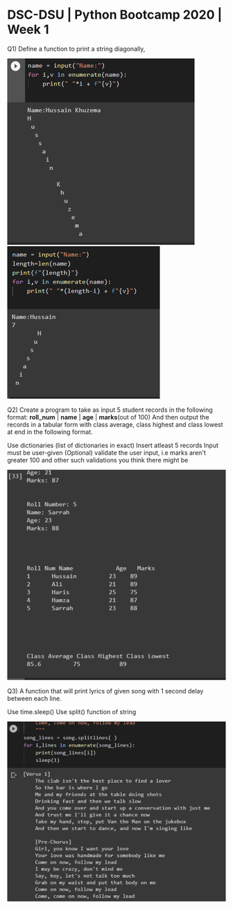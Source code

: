# DSC-DSU | Python Bootcamp 2020 | Week 1
Q1) Define a function to print a string diagonally,

![](Q1.png)
![](Q1(A).png)

Q2) Create a program to take as input 5 student records in the following format:
**roll_num** | **name** | **age** | **marks**(out of 100)
And then output the records in a tabular form with class average, class highest and class lowest at end in the following format.

Use dictionaries (list of dictionaries in exact)
Insert atleast 5 records
Input must be user-given
(Optional) validate the user input, i.e marks aren't greater 100 and other such validations you think there might be

![](Q2.png)


Q3) A function that will print lyrics of given song with 1 second delay between each line.

Use time.sleep()
Use split() function of string

![](Q3.png)
